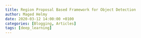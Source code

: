 ```yaml
---
title: Region Proposal Based Framework for Object Detection
author: Maged Helmy
date: 2020-03-12 14:00:00 +0100
categories: [Blogging, Articles]
tags: [deep_learning]
---
```

